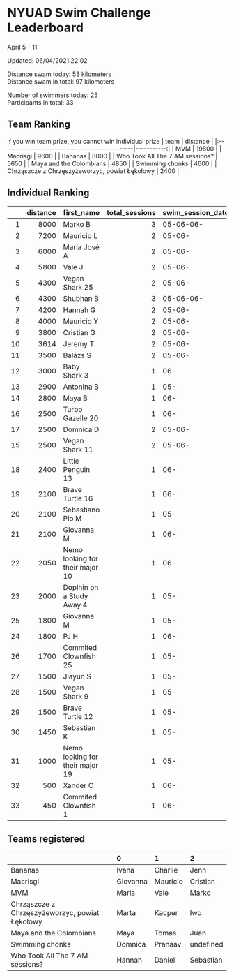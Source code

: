 # NYUAD Swim Challenge Leaderboard  
April 5 - 11  

Updated: 
06/04/2021 22:02

Distance swam today: 53 kilometers  
Distance swam in total: 97 kilometers  

Number of swimmers today: 25  
Participants in total: 33  

## Team Ranking  
if you win team prize, you cannot win individual prize
| team                                           |   distance |
|:-----------------------------------------------|-----------:|
| MVM                                            |      19800 |
| Macrisgi                                       |       9600 |
| Bananas                                        |       8800 |
| Who Took All The 7 AM sessions?                |       5650 |
| Maya and the Colombians                        |       4850 |
| Swimming chonks                                |       4600 |
| Chrząszcze z Chrzęszyżeworzyc, powiat Łękołowy |       2400 |
## Individual Ranking  
|    |   distance | first_name                      |   total_sessions | swim_session_dates   |
|---:|-----------:|:--------------------------------|-----------------:|:---------------------|
|  1 |       8000 | Marko B                         |                3 | 05-06-06-            |
|  2 |       7200 | Mauricio L                      |                2 | 05-06-               |
|  3 |       6000 | María José  A                   |                2 | 05-06-               |
|  4 |       5800 | Vale J                          |                2 | 05-06-               |
|  5 |       4300 | Vegan Shark 25                  |                2 | 05-06-               |
|  6 |       4300 | Shubhan B                       |                3 | 05-06-06-            |
|  7 |       4200 | Hannah G                        |                2 | 05-06-               |
|  8 |       4000 | Mauricio  Y                     |                2 | 05-06-               |
|  9 |       3800 | Cristian G                      |                2 | 05-06-               |
| 10 |       3614 | Jeremy T                        |                2 | 05-06-               |
| 11 |       3500 | Balázs S                        |                2 | 05-06-               |
| 12 |       3000 | Baby Shark 3                    |                1 | 06-                  |
| 13 |       2900 | Antonina B                      |                1 | 05-                  |
| 14 |       2800 | Maya B                          |                1 | 06-                  |
| 16 |       2500 | Turbo Gazelle 20                |                1 | 06-                  |
| 17 |       2500 | Domnica  D                      |                2 | 05-06-               |
| 15 |       2500 | Vegan Shark 11                  |                2 | 05-06-               |
| 18 |       2400 | Little Penguin 13               |                1 | 06-                  |
| 19 |       2100 | Brave Turtle 16                 |                1 | 06-                  |
| 20 |       2100 | Sebastiano Pio M                |                1 | 05-                  |
| 21 |       2100 | Giovanna M                      |                1 | 06-                  |
| 22 |       2050 | Nemo looking for their major 10 |                1 | 06-                  |
| 23 |       2000 | Doplhin on a Study Away 4       |                1 | 05-                  |
| 25 |       1800 | Giovanna M                      |                1 | 05-                  |
| 24 |       1800 | PJ H                            |                1 | 06-                  |
| 26 |       1700 | Commited Clownfish 25           |                1 | 05-                  |
| 27 |       1500 | Jiayun S                        |                1 | 05-                  |
| 28 |       1500 | Vegan Shark 9                   |                1 | 05-                  |
| 29 |       1500 | Brave Turtle 12                 |                1 | 05-                  |
| 30 |       1450 | Sebastian K                     |                1 | 05-                  |
| 31 |       1000 | Nemo looking for their major 19 |                1 | 05-                  |
| 32 |        500 | Xander C                        |                1 | 06-                  |
| 33 |        450 | Commited Clownfish 1            |                1 | 06-                  |
## Teams registered  
|                                                | 0        | 1        | 2         |
|:-----------------------------------------------|:---------|:---------|:----------|
| Bananas                                        | Ivana    | Charlie  | Jenn      |
| Macrisgi                                       | Giovanna | Mauricio | Cristian  |
| MVM                                            | Maria    | Vale     | Marko     |
| Chrząszcze z Chrzęszyżeworzyc, powiat Łękołowy | Marta    | Kacper   | Iwo       |
| Maya and the Colombians                        | Maya     | Tomas    | Juan      |
| Swimming chonks                                | Domnica  | Pranaav  | undefined |
| Who Took All The 7 AM sessions?                | Hannah   | Daniel   | Sebastian |
